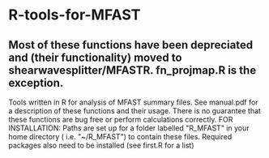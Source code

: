 # R-tools-for-MFAST
## Most of these functions have been depreciated and (their functionality) moved to shearwavesplitter/MFASTR. fn_projmap.R is the exception.
Tools written in R for analysis of MFAST summary files. See manual.pdf for a description of these functions and their usage.
There is no guarantee that these functions are bug free or perform calculations correctly.
FOR INSTALLATION: Paths are set up for a folder labelled "R_MFAST" in your home directory ( i.e. "~/R_MFAST") to contain these files. Required packages also need to be installed (see first.R for a list)